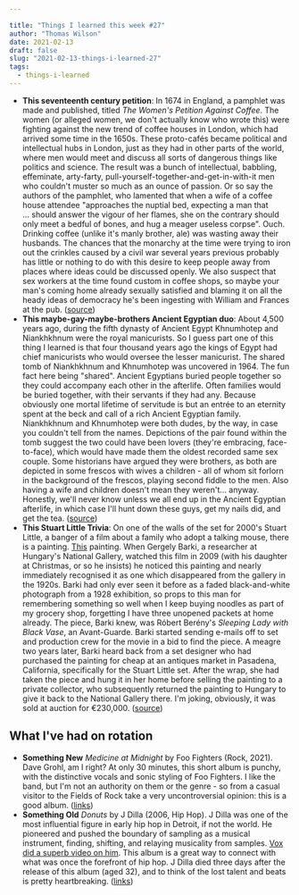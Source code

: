 ```yaml
---

title: "Things I learned this week #27"
author: "Thomas Wilson"
date: 2021-02-13
draft: false
slug: "2021-02-13-things-i-learned-27"
tags:
  - things-i-learned
---
```


- **This seventeenth century petition**: In 1674 in England, a pamphlet was made and published, titled _The Women's Petition Against Coffee_. The women (or alleged women, we don't actually know who wrote this) were fighting against the new trend of coffee houses in London, which had arrived some time in the 1650s. These proto-cafés became political and intellectual hubs in London, just as they had in other parts of the world, where men would meet and discuss all sorts of dangerous things like politics and science. The result was a bunch of intellectual, babbling, effeminate, arty-farty, pull-yourself-together-and-get-in-with-it men who couldn't muster so much as an ounce of passion. Or so say the authors of the pamphlet, who lamented that when a wife of a coffee house attendee "approaches the nuptial bed, expecting a man that ... should answer the vigour of her flames, she on the contrary should only meet a bedful of bones, and hug a meager useless corpse". Ouch. Drinking coffee (unlike it's manly brother, ale) was wasting away their husbands. The chances that the monarchy at the time were trying to iron out the crinkles caused by a civil war several years previous probably has little or nothing to do with this desire to keep people away from places where ideas could be discussed openly. We also suspect that sex workers at the time found custom in coffee shops, so maybe your man's coming home already sexually satisfied and blaming it on all the heady ideas of democracy he's been ingesting with William and Frances at the pub. ([source](https://www.smithsonianmag.com/smart-news/meet-pro-temperance-women-who-crusaded-against-coffee-180965039/))
- **This maybe-gay-maybe-brothers Ancient Egyptian duo**: About 4,500 years ago, during the fifth dynasty of Ancient Egypt Khnumhotep and Niankhkhnum were the royal manicurists. So I guess part one of this thing I learned is that four thousand years ago the kings of Egypt had chief manicurists who would oversee the lesser manicurist. The shared tomb of Niankhkhnum and Khnumhotep was uncovered in 1964. The fun fact here being "shared". Ancient Egyptians buried people together so they could accompany each other in the afterlife. Often families would be buried together, with their servants if they had any. Because obviously one mortal lifetime of servitude is but an entrée to an eternity spent at the beck and call of a rich Ancient Egyptian family. Niankhkhnum and Khnumhotep were both dudes, by the way, in case you couldn't tell from the names. Depictions of the pair found within the tomb suggest the two could have been lovers (they're embracing, face-to-face), which would have made them the oldest recorded same sex couple. Some historians have argued they were brothers, as both are depicted in some frescos with wives a children - all of whom sit forlorn in the background of the frescos, playing second fiddle to the men. Also having a wife and children doesn't mean they weren't... anyway. Honestly, we'll never know unless we all end up in the Ancient Egyptian afterlife, in which case I'll hunt down these guys, get my nails did, and get the tea. ([source](https://en.wikipedia.org/wiki/Khnumhotep_and_Niankhkhnum))
- **This Stuart Little Trivia**: On one of the walls of the set for 2000's Stuart Little, a banger of a film about a family who adopt a talking mouse, there is a painting. [This](https://i.guim.co.uk/img/static/sys-images/Guardian/Pix/pictures/2014/11/27/1417112053124/da55bcb8-cd42-4f13-861a-d346f664d344-540x324.jpeg?width=620&quality=45&auto=format&fit=max&dpr=2&s=02e425e654cdf4836312936b04506c6c) painting. When Gergely Barki, a researcher at Hungary's National Gallery, watched this film in 2009 (with his daughter at Christmas, or so he insists) he noticed this painting and nearly immediately recognised it as one which disappeared from the gallery in the 1920s. Barki had only ever seen it before as a faded black-and-white photograph from a 1928 exhibition, so props to this man for remembering something so well when I keep buying noodles as part of my grocery shop, forgetting I have three unopened packets at home already. The piece, Barki knew, was Róbert Berény's _Sleeping Lady with Black Vase_, an Avant-Guarde. Barki started sending e-mails off to set and production crew for the movie in a bid to find the piece. A meagre two years later, Barki heard back from a set designer who had purchased the painting for cheap at an antiques market in Pasadena, California, specifically for the Stuart Little set. After the wrap, she had taken the piece and hung it in her home before selling the painting to a private collector, who subsequently returned the painting to Hungary to give it back to the National Gallery there. I'm joking, obviously, it was sold at auction for €230,000. ([source](https://www.theguardian.com/world/2014/nov/27/stuart-little-art-historian-long-lost-hungarian-masterpiece))

## What I've had on rotation

- **Something New** _Medicine at Midnight_ by Foo Fighters (Rock, 2021). Dave Grohl, am I right? At only 30 minutes, this short album is punchy, with the distinctive vocals and sonic styling of Foo Fighters. I like the band, but I'm not an authority on them or the genre - so from a casual visitor to the Fields of Rock take a very uncontroversial opinion: this is a good album. ([links](https://songwhip.com/foo-fighters/medicineatmidnight))
- **Something Old** _Donuts_ by J Dilla (2006, Hip Hop). J Dilla was one of the most influential figure in early hip hop in Detroit, if not the world. He pioneered and pushed the boundary of sampling as a musical instrument, finding, shifting, and relaying musicality from samples. [Vox did a superb video on him](https://www.youtube.com/watch?v=SENzTt3ftiU). This album is a great way to connect with what was once the forefront of hip hop. J Dilla died three days after the release of this album (aged 32), and to think of the lost talent and beats is pretty heartbreaking. ([links](https://songwhip.com/j-dilla/donuts))
